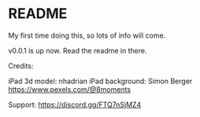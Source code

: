 # README
My first time doing this, so lots of info will come.

v0.0.1 is up now. Read the readme in there.

Credits:

iPad 3d model: nhadrian
iPad background: Simon Berger https://www.pexels.com/@8moments

Support: https://discord.gg/FTQ7nSjMZ4
